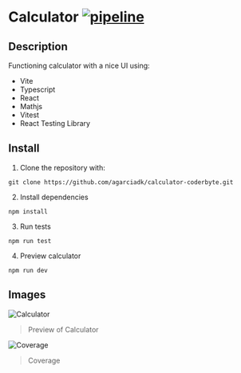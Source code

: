 # Calculator [![pipeline](https://github.com/agarciadk/calculator-coderbyte/actions/workflows/pipeline.yml/badge.svg?branch=main)](https://github.com/agarciadk/calculator-coderbyte/actions/workflows/pipeline.yml)

## Description

Functioning calculator with a nice UI using:
  - Vite
  - Typescript
  - React
  - Mathjs
  - Vitest
  - React Testing Library

## Install

1. Clone the repository with:
```
git clone https://github.com/agarciadk/calculator-coderbyte.git
```
2. Install dependencies
```
npm install
```
3. Run tests
```
npm run test
```
4. Preview calculator
```
npm run dev
```

## Images
![Calculator](https://user-images.githubusercontent.com/4200145/192003026-e3069651-8ffb-4b1f-957b-3ecbb859ae04.png "Preview of Calculator")
>Preview of Calculator


![Coverage](https://user-images.githubusercontent.com/4200145/192004970-cebedafe-966b-4038-ab7e-de76609eb9d9.png "Coverage of Calculator")
>Coverage
